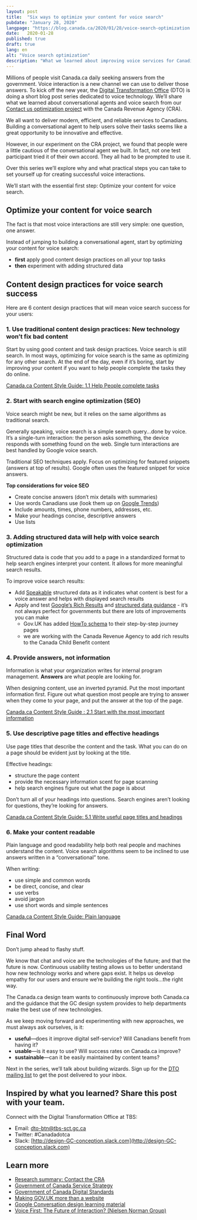 ```yaml
---
layout: post
title:  "Six ways to optimize your content for voice search"
pubdate: "January 28, 2020"
langpage: "https://blog.canada.ca/2020/01/28/voice-search-optimization.html"
date:   2020-01-28
published: true
draft: true
lang: en
alt: "Voice search optimization"
description: "What we learned about improving voice services for Canadians."
---
```


Millions of people visit Canada.ca daily seeking answers from the government. Voice interaction is a new channel we can use to deliver those answers. To kick off the new year, the [Digital Transformation Office](http://www.canada.ca/en/government/about/about-digital-transformation-office.html) (DTO) is doing a short blog post series dedicated to voice technology. We’ll share what we learned about conversational agents and voice search from our [Contact us optimization project](https://blog.canada.ca/research-summaries/cra-contact-us-research-summary.html) with the Canada Revenue Agency (CRA).

We all want to deliver modern, efficient, and reliable services to Canadians. Building a conversational agent to help users solve their tasks seems like a great opportunity to be innovative and effective.

However, in our experiment on the CRA project, we found that people were a little cautious of the conversational agent we built. In fact, not one test participant tried it of their own accord. They all had to be prompted to use it.

Over this series we’ll explore why and what practical steps you can take to set yourself up for creating successful voice interactions.

We’ll start with the essential first step: Optimize your content for voice search.

## Optimize your content for voice search

The fact is that most voice interactions are still very simple: one question, one answer.

Instead of jumping to building a conversational agent, start by optimizing your content for voice search:
* <b>first</b> apply good content design practices on all your top tasks
* <b>then</b> experiment with adding structured data

## Content design practices for voice search success

Here are 6 content design practices that will mean voice search success for your users:

### 1. Use traditional content design practices: New technology won’t fix bad content

Start by using good content and task design practices. Voice search is still search. In most ways, optimizing for voice search is the same as optimizing for any other search. At the end of the day, even if it’s boring, start by improving your content if you want to help people complete the tasks they do online.

[Canada.ca Content Style Guide: 1.1 Help People complete tasks](https://www.canada.ca/en/treasury-board-secretariat/services/government-communications/canada-content-style-guide.html#wp1-1)

### 2. Start with search engine optimization (SEO)

Voice search might be new, but it relies on the same algorithms as traditional search.

Generally speaking, voice search is a simple search query...done by voice. It’s a single-turn interaction: the person asks something, the device responds with something found on the web. Single turn interactions are best handled by Google voice search.

Traditional SEO techniques apply. Focus on optimizing for featured snippets (answers at top of results). Google often uses the featured snippet for voice answers.

<b>Top considerations for voice SEO</b>

* Create concise answers (don’t mix details with summaries)
* Use words Canadians use (look them up on [Google Trends](https://trends.google.com/trends/?geo=CA))
* Include amounts, times, phone numbers, addresses, etc.
* Make your headings concise, descriptive answers
* Use lists

### 3. Adding structured data will help with voice search optimization

Structured data is code that you add to a page in a standardized format to help search engines interpret your content. It allows for more meaningful search results.

To improve voice search results:

* Add [Speakable](https://developers.google.com/search/docs/data-types/speakable) structured data as it indicates what content is best for a voice answer and helps with displayed search results
* Apply and test [Google’s Rich Results](https://search.google.com/test/rich-results) and [structured data guidance](https://developers.google.com/search/docs/guides/sd-policies) - it’s not always perfect for governments but there are lots of improvements you can make
  * Gov.UK has added [HowTo schema](https://gds.blog.gov.uk/2018/08/23/hey-gov-uk-what-are-you-doing-about-voice/) to their step-by-step journey pages
  * we are working with the Canada Revenue Agency to add rich results to the Canada Child Benefit content

### 4. Provide answers, not information

Information is what your organization writes for internal program management. <b>Answers</b> are what people are looking for.

When designing content, use an inverted pyramid. Put the most important information first. Figure out what question most people are trying to answer when they come to your page, and put the answer at the top of the page.

[Canada.ca Content Style Guide : 2.1 Start with the most important information](https://www.canada.ca/en/treasury-board-secretariat/services/government-communications/canada-content-style-guide.html#wp2-1)

### 5. Use descriptive page titles and effective headings

Use page titles that describe the content and the task. What you can do on a page should be evident just by looking at the title.

Effective headings:
* structure the page content
* provide the necessary information scent for page scanning
* help search engines figure out what the page is about

Don’t turn all of your headings into questions. Search engines aren’t looking for questions, they’re looking for answers.

[Canada.ca Content Style Guide:  5.1 Write useful page titles and headings](https://www.canada.ca/en/treasury-board-secretariat/services/government-communications/canada-content-style-guide.html#wp5-1)

### 6. Make your content readable

Plain language and good readability help both real people and machines understand the content. Voice search algorithms seem to be inclined to use answers written in a “conversational” tone.

When writing:

* use simple and common words
* be direct, concise, and clear
* use verbs
* avoid jargon
* use short words and simple sentences

[Canada.ca Content Style Guide:  Plain language](https://www.canada.ca/en/treasury-board-secretariat/services/government-communications/canada-content-style-guide.html#toc6)

## Final Word

Don’t jump ahead to flashy stuff.

We know that chat and voice are the technologies of the future; and that the future is now. Continuous usability testing allows us to better understand how new technology works and where gaps exist. It helps us develop empathy for our users and ensure we’re building the right tools...the right way.

The Canada.ca design team wants to continuously improve both Canada.ca and the guidance that the GC design system provides to help departments make the best use of new technologies.

As we keep moving forward and experimenting with new approaches, we must always ask ourselves, is it:
* <b>useful</b>—does it improve digital self-service? Will Canadians benefit from having it?
* <b>usable</b>—is it easy to use? Will success rates on Canada.ca improve?
* <b>sustainable</b>—can it be easily maintained by content teams?

Next in the series, we’ll talk about building wizards. Sign up for the [DTO mailing list](https://blog.canada.ca/pages/signup.html) to get the post delivered to your inbox.

## Inspired by what you learned? Share this post with your team.

 Connect with the Digital Transformation Office at TBS:
* Email: [dto-btn@tbs-sct.gc.ca](mailto:dto-btn@tbs-sct.gc.ca)
* Twitter: #Canadadotca
* Slack: [http://design-GC-conception.slack.com](http://design-GC-conception.slack.com)

## Learn more

* [Research summary: Contact the CRA](https://blog.canada.ca/research-summaries/cra-contact-us-research-summary.html)
* [Government of Canada Service Strategy](https://open.canada.ca/en/content/government-canada-service-strategy)
* [Government of Canada Digital Standards](https://www.canada.ca/en/government/system/digital-government/government-canada-digital-standards.html)
* [Making GOV.UK more than a website](https://gds.blog.gov.uk/2019/12/19/making-gov-uk-more-than-a-website/)
* [Google Conversation design learning material](https://developers.google.com/assistant/actions/design)
* [Voice First: The Future of Interaction? (Nielsen Norman Group)](https://www.nngroup.com/articles/voice-first/)
